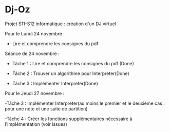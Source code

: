 Dj-Oz
=====

Projet S11-S12 informatique : création d'un DJ virtuel

Pour le Lundi 24 novembre :

- Lire et comprendre les consignes du pdf
 
Séance de 24 novembre :

- Tâche 1 : Lire et comprendre les consignes du pdf (Done)

- Tâche 2 : Trouver un algorithme pour Interpreter(Done)

- Tâche 3 : Implémenter Interpreter(Done)

Pour le Jeudi 27 novembre :

-Tâche 3 : Implémenter Interpreter(au moins le premier et le deuxième cas : pour une note et une suite de partition)

-Tâche 4 : Créer les fonctions supplémentaires nécessaire à l'implémentation (voir issues)
